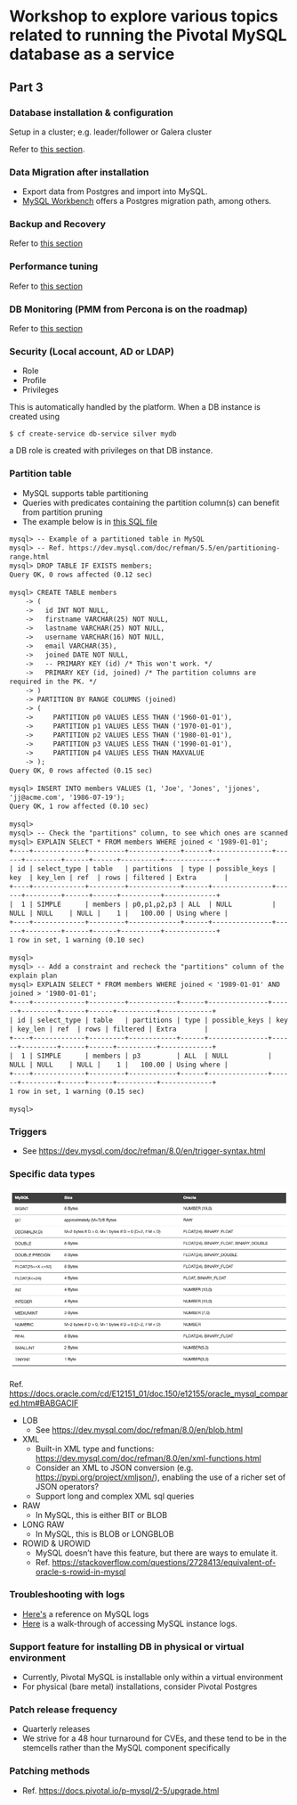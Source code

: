 # Workshop to explore various topics related to running the Pivotal MySQL database as a service

## Part 3

### Database installation & configuration

Setup in a cluster; e.g. leader/follower or Galera cluster

Refer to [this section](./workshop_02.md#setup-galera-ha-cluster).

### Data Migration after installation

- Export data from Postgres and import into MySQL.
- [MySQL Workbench](https://dev.mysql.com/doc/workbench/en/wb-migration-database-postgresql.html) offers
  a Postgres migration path, among others.

### Backup and Recovery

Refer to [this section](./workshop_02.md#backup-&-restore)

### Performance tuning

Refer to [this section](./workshop_02.md#demonstrate-the-monitoring-and-performance-tuning)

### DB Monitoring (PMM from Percona is on the roadmap)

Refer to [this section](./workshop_02.md#demonstrate-the-monitoring-and-performance-tuning)

### Security (Local account, AD or LDAP)

- Role
- Profile
- Privileges

This is automatically handled by the platform.  When a DB instance is created using
```
$ cf create-service db-service silver mydb
```
a DB role is created with privileges on that DB instance.

### Partition table

- MySQL supports table partitioning
- Queries with predicates containing the partition column(s) can benefit from partition pruning
- The example below is in [this SQL file](./table_partitioning.sql)

```
mysql> -- Example of a partitioned table in MySQL
mysql> -- Ref. https://dev.mysql.com/doc/refman/5.5/en/partitioning-range.html
mysql> DROP TABLE IF EXISTS members;
Query OK, 0 rows affected (0.12 sec)

mysql> CREATE TABLE members
    -> (
    ->   id INT NOT NULL,
    ->   firstname VARCHAR(25) NOT NULL,
    ->   lastname VARCHAR(25) NOT NULL,
    ->   username VARCHAR(16) NOT NULL,
    ->   email VARCHAR(35),
    ->   joined DATE NOT NULL,
    ->   -- PRIMARY KEY (id) /* This won't work. */
    ->   PRIMARY KEY (id, joined) /* The partition columns are required in the PK. */
    -> )
    -> PARTITION BY RANGE COLUMNS (joined)
    -> (
    ->     PARTITION p0 VALUES LESS THAN ('1960-01-01'),
    ->     PARTITION p1 VALUES LESS THAN ('1970-01-01'),
    ->     PARTITION p2 VALUES LESS THAN ('1980-01-01'),
    ->     PARTITION p3 VALUES LESS THAN ('1990-01-01'),
    ->     PARTITION p4 VALUES LESS THAN MAXVALUE
    -> );
Query OK, 0 rows affected (0.15 sec)

mysql> INSERT INTO members VALUES (1, 'Joe', 'Jones', 'jjones', 'jj@acme.com', '1986-07-19');
Query OK, 1 row affected (0.10 sec)

mysql>
mysql> -- Check the "partitions" column, to see which ones are scanned
mysql> EXPLAIN SELECT * FROM members WHERE joined < '1989-01-01';
+----+-------------+---------+-------------+------+---------------+------+---------+------+------+----------+-------------+
| id | select_type | table   | partitions  | type | possible_keys | key  | key_len | ref  | rows | filtered | Extra       |
+----+-------------+---------+-------------+------+---------------+------+---------+------+------+----------+-------------+
|  1 | SIMPLE      | members | p0,p1,p2,p3 | ALL  | NULL          | NULL | NULL    | NULL |    1 |   100.00 | Using where |
+----+-------------+---------+-------------+------+---------------+------+---------+------+------+----------+-------------+
1 row in set, 1 warning (0.10 sec)

mysql>
mysql> -- Add a constraint and recheck the "partitions" column of the explain plan
mysql> EXPLAIN SELECT * FROM members WHERE joined < '1989-01-01' AND joined > '1980-01-01';
+----+-------------+---------+------------+------+---------------+------+---------+------+------+----------+-------------+
| id | select_type | table   | partitions | type | possible_keys | key  | key_len | ref  | rows | filtered | Extra       |
+----+-------------+---------+------------+------+---------------+------+---------+------+------+----------+-------------+
|  1 | SIMPLE      | members | p3         | ALL  | NULL          | NULL | NULL    | NULL |    1 |   100.00 | Using where |
+----+-------------+---------+------------+------+---------------+------+---------+------+------+----------+-------------+
1 row in set, 1 warning (0.15 sec)

mysql>
```

### Triggers
- See https://dev.mysql.com/doc/refman/8.0/en/trigger-syntax.html

### Specific data types

![MySQL vs. Oracle Numeric Types](./mysql_oracle_numeric_types.png)

Ref. https://docs.oracle.com/cd/E12151_01/doc.150/e12155/oracle_mysql_compared.htm#BABGACIF

* LOB
  - See https://dev.mysql.com/doc/refman/8.0/en/blob.html
* XML
  - Built-in XML type and functions: https://dev.mysql.com/doc/refman/8.0/en/xml-functions.html
  - Consider an XML to JSON conversion (e.g. https://pypi.org/project/xmljson/), enabling the use of a richer set of JSON operators?
  - Support long and complex XML sql queries
* RAW
  - In MySQL, this is either BIT or BLOB
* LONG RAW
  - In MySQL, this is BLOB or LONGBLOB 
* ROWID & UROWID
  - MySQL doesn’t have this feature, but there are ways to emulate it.
  - Ref. https://stackoverflow.com/questions/2728413/equivalent-of-oracle-s-rowid-in-mysql

### Troubleshooting with logs

* [Here's](https://dev.mysql.com/doc/refman/5.7/en/server-logs.html) a reference on MySQL logs
* [Here](./access_mysql_instance_logs.md) is a walk-through of accessing MySQL instance logs.

### Support feature for installing DB in physical or virtual environment

- Currently, Pivotal MySQL is installable only within a virtual environment
- For physical (bare metal) installations, consider Pivotal Postgres

### Patch release frequency
- Quarterly releases
- We strive for a 48 hour turnaround for CVEs, and these tend to be in the stemcells rather than the MySQL component specifically

### Patching methods
- Ref. https://docs.pivotal.io/p-mysql/2-5/upgrade.html

